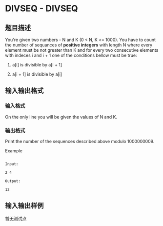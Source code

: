 # DIVSEQ - DIVSEQ

## 题目描述

You're given two numbers - N and K (0 < N, K <= 1000). You have to count the number of sequances of **positive integers** with length N where every element must be not greater than K and for every two consecutive elements with indeces i and i + 1 one of the conditions bellow must be true:

1. a\[i\] is divisible by a\[i + 1\]

2. a\[i + 1\] is divisible by a\[i\]

## 输入输出格式

### 输入格式

On the only line you will be given the values of N and K.

### 输出格式

Print the number of the sequences described above modulо 1000000009.

Example

```

Input:

2 4

Output:

12

```

## 输入输出样例

暂无测试点

